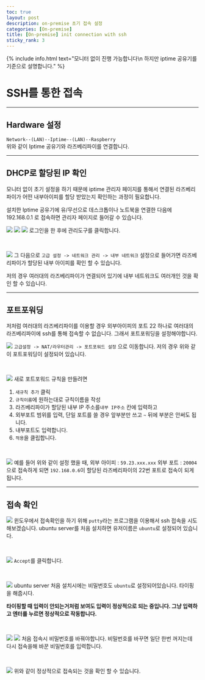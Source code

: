 ```yaml
---
toc: true
layout: post
description: on-premise 초기 접속 설정
categories: [On-premise]
title: [On-premise] init connection with ssh
sticky_rank: 3
---
```


{% include info.html text="모니터 없이 진행 가능합니다\n
하지만 iptime 공유기를 기준으로 설명합니다." %}

# SSH를 통한 접속

-------

## Hardware 설정

`Network--(LAN)--Iptime--(LAN)--Raspberry`<br/>
 위와 같이 Iptime 공유기와 라즈베리파이를 연결합니다.

------

## DHCP로 할당된 IP 확인
  모니터 없이 초기 설정을 하기 때문에 iptime 관리자 페이지를 통해서 연결된 라즈베리파이가 어떤 내부아이피를 할당 받았는지 확인하는 과정이 필요합니다.

  설치한 Iptime 공유기에 유/무선으로 데스크톱이나 노트북을 연결한 다음에 192.168.0.1 로 접속하면 관리자 페이지로 들어갈 수 있습니다.

  ![]({{site.baseurl}}/images/2022-05-09-on-premise-ssh/ssh1.JPG)
  ![]({{site.baseurl}}/images/2022-05-09-on-premise-ssh/ssh2.JPG)
  ![]({{site.baseurl}}/images/2022-05-09-on-premise-ssh/ssh3.JPG)
  로그인을 한 후에  관리도구를 클릭합니다.
  
  <br/>

  ![]({{site.baseurl}}/images/2022-05-09-on-premise-ssh/ssh4.JPG)
  그 다음으로 `고급 설정 -> 네트워크 관리 -> 내부 네트워크` 설정으로 들어가면 라즈베리파이가 할당된 내부 아이피를 확인 할 수 있습니다.

  저의 경우 여러대의 라즈베리파이가 연결되어 있기에 내부 네트워크도 여러개인 것을 확인 할 수 있습니다.

-------

## 포트포워딩

 저처럼 여러대의 라즈베리파이를 이용할 경우 외부아이피의 포트 22 하나로 여러대의 라즈베리파이에 ssh를 통해 접속할 수 없습니다. 그래서 포트포워딩을 설정해야합니다.

 ![]({{site.baseurl}}/images/2022-05-09-on-premise-ssh/ssh5.JPG)
 `고급설정 -> NAT/라우터관리 -> 포트포워드 설정` 으로 이동합니다. 저의 경우 위와 같이 포트포워딩이 설정되어 있습니다.
 
 <br/>

 ![]({{site.baseurl}}/images/2022-05-09-on-premise-ssh/ssh6.JPG)
 새로 포트포워드 규칙을 만들려면
 1. `새규칙 추가` 클릭 
 2. `규칙이름`에 원하는대로 규칙이름을 작성
 3. 라즈베리파이가 할당된 내부 IP 주소를`내부 IP주소` 칸에 입력하고
 4. 외부포트 범위를 입력, 단일 포트를 쓸 경우 앞부분만 쓰고 `~` 뒤에 부분은 안써도 됩니다.
 5. 내부포트도 입력합니다.
 6. `적용`을 클립합니다.
 
 <br/>

 ![]({{site.baseurl}}/images/2022-05-09-on-premise-ssh/ssh7.JPG)
 예를 들어 위와 같이 설정 했을 때, 외부 아이피 : `59.23.xxx.xxx` 외부 포트 : `20004` 으로 접속하게 되면 `192.168.0.6`이 할당된 라즈베리파이의 22번 포트로 접속이 되게 됩니다.

---------

## 접속 확인

 ![]({{site.baseurl}}/images/2022-05-09-on-premise-ssh/putty1.jpg)
 윈도우에서 접속확인을 하기 위해 `putty`라는 프로그램을 이용해서 ssh 접속을 시도해보겠습니다. ubuntu server를 처음 설치하면 유저이름은 `ubuntu`로 설정되어 있습니다.
 
 <br/>

 ![]({{site.baseurl}}/images/2022-05-09-on-premise-ssh/putty2.jpg)
 `Accept`를 클릭합니다.
 
 <br/>

 ![]({{site.baseurl}}/images/2022-05-09-on-premise-ssh/putty3.jpg)
 ubuntu server 처음 설치시에는 비밀번호도 `ubuntu`로 설정되어있습니다. 타이핑을 해줍시다.

 __타이핑할 때 입력이 안되는거처럼 보여도 입력이 정상적으로 되는 중입니다. 그냥 입력하고 엔터를 누르면 정상적으로 작동합니다.__
 
 <br/>
 
 ![]({{site.baseurl}}/images/2022-05-09-on-premise-ssh/putty4.JPG)
 ![]({{site.baseurl}}/images/2022-05-09-on-premise-ssh/putty5.jpg)
 처음 접속시 비밀번호를 바꿔야합니다. 비밀번호를 바꾸면 일단 한번 꺼지는데 다시 접속을해 바꾼 비밀번호를 입력합니다.
 
 <br/>
 
 ![]({{site.baseurl}}/images/2022-05-09-on-premise-ssh/putty6.JPG)
 위와 같이 정상적으로 접속되는 것을 확인 할 수 있습니다.
